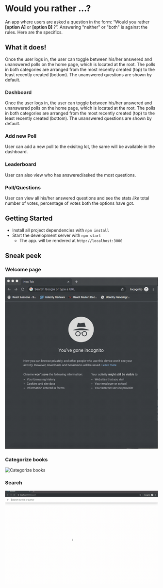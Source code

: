 # Would you rather ...? 

An app where users are asked a question in the form: “Would you rather **[option A]** or **[option B]** ?”. Answering "neither" or "both" is against the rules. Here are the specifics.

## What it does!

Once the user logs in, the user can toggle between his/her answered and unanswered polls on the home page, which is located at the root. The polls in both categories are arranged from the most recently created (top) to the least recently created (bottom). The unanswered questions are shown by default.

### Dashboard 

Once the user logs in, the user can toggle between his/her answered and unanswered polls on the home page, which is located at the root. The polls in both categories are arranged from the most recently created (top) to the least recently created (bottom). The unanswered questions are shown by default.

### Add new Poll

User can add a new poll to the exisitng lot, the same will be available in the dashboard.

### Leaderboard

User can also view who has answered/asked the most questions.

### Poll/Questions

User can view all his/her answered questions and see the stats _like_ total number of votes, percentage of votes both the options have got.

## Getting Started

* Install all project dependencies with `npm install`
* Start the development server with `npm start`
    * The app. will be rendered at `http://localhost:3000`

## Sneak peek

### Welcome page

![Welcome page](https://github.com/sagarmavuri/myreads-udacity/blob/master/images/Bookshelf.gif)

### Categorize books

![Categorize books](https://github.com/sagarmavuri/myreads-udacity/blob/master/images/Categorize.gif)

### Search

![Search](https://github.com/sagarmavuri/myreads-udacity/blob/master/images/Search.gif)
